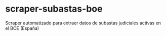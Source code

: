 # scraper-subastas-boe
Scraper automatizado para extraer datos de subastas judiciales activas en el BOE (España)
